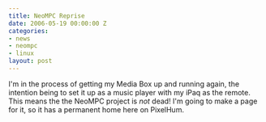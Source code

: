 ```yaml
---
title: NeoMPC Reprise
date: 2006-05-19 00:00:00 Z
categories:
- news
- neompc
- linux
layout: post
---
```


I'm in the process of getting my Media Box up and running again, the intention being to set it up as a music player with my iPaq as the remote.  This means the the NeoMPC project is *not* dead!  I'm going to make a page for it, so it has a permanent home here on PixelHum.

